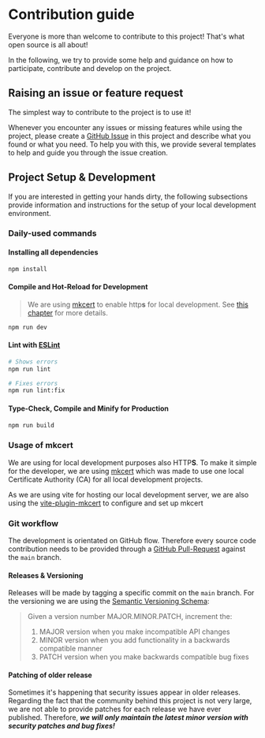# Contribution guide

Everyone is more than welcome to contribute to this project! That's what open source is all about!

In the following, we try to provide some help and guidance on how to participate, contribute and develop on the project.

## Raising an issue or feature request

The simplest way to contribute to the project is to use it!

Whenever you encounter any issues or missing features while using the project, please create a [GitHub Issue](https://github.com/fr-webservices/my-prs/issues) in this project and describe what you found or what you need. To help you with this, we provide several templates to help and guide you through the issue creation.

## Project Setup & Development

If you are interested in getting your hands dirty, the following subsections provide information and instructions for the setup of your local development environment.

### Daily-used commands

#### Installing all dependencies

```sh
npm install
```

#### Compile and Hot-Reload for Development

> We are using [mkcert](https://github.com/FiloSottile/mkcert) to enable http**s** for local development. See [this chapter](#usage-of-mkcert) for more details.

```sh
npm run dev
```

#### Lint with [ESLint](https://eslint.org/)

```sh
# Shows errors
npm run lint

# Fixes errors
npm run lint:fix
```

#### Type-Check, Compile and Minify for Production

```sh
npm run build
```

### Usage of mkcert

We are using for local development purposes also HTTP**S**. To make it simple for the developer, we are using [mkcert](://github.com/FiloSottile/mkcert) which was made to use one local Certificate Authority (CA) for all local development projects.

As we are using vite for hosting our local development server, we are also using the [vite-plugin-mkcert](https://github.com/liuweiGL/vite-plugin-mkcert) to configure and set up mkcert

### Git workflow

The development is orientated on GitHub flow. Therefore every source code contribution needs to be provided through a [GitHub Pull-Request](https://github.com/fr-webservices/my-prs/pulls) against the `main` branch.

#### Releases & Versioning

Releases will be made by tagging a specific commit on the `main` branch. For the versioning we are using the [Semantic Versioning Schema](https://semver.org/):

> Given a version number MAJOR.MINOR.PATCH, increment the:
>
> 1. MAJOR version when you make incompatible API changes
> 2. MINOR version when you add functionality in a backwards compatible manner
> 3. PATCH version when you make backwards compatible bug fixes

#### Patching of older release

Sometimes it's happening that security issues appear in older releases. Regarding the fact that the community behind this project is not very large, we are not able to provide patches for each release we have ever published. Therefore, _**we will only maintain the latest minor version with security patches and bug fixes!**_
